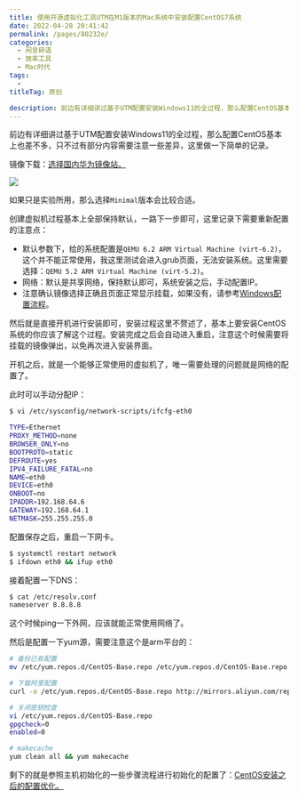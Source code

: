 ```yaml
---
title: 使用开源虚拟化工具UTM在M1版本的Mac系统中安装配置CentOS7系统
date: 2022-04-28 20:41:42
permalink: /pages/80232e/
categories:
  - 闲言碎语
  - 效率工具
  - Mac时代
tags:
  - 
titleTag: 原创

description: 前边有详细讲过基于UTM配置安装Windows11的全过程，那么配置CentOS基本上也差不多，只不过有部分内容需要注意一些差异，这里做一下简单的记录。
---
```


前边有详细讲过基于UTM配置安装Windows11的全过程，那么配置CentOS基本上也差不多，只不过有部分内容需要注意一些差异，这里做一下简单的记录。

镜像下载：[选择国内华为镜像站。](https://mirrors.huaweicloud.com/centos-altarch/7.9.2009/isos/aarch64/)

![](http://t.eryajf.net/imgs/2022/04/ffb62f5e2da25c70.jpg)

如果只是实验所用，那么选择`Minimal`版本会比较合适。

创建虚拟机过程基本上全部保持默认，一路下一步即可，这里记录下需要重新配置的注意点：

- 默认参数下，给的系统配置是`QEMU 6.2 ARM Virtual Machine (virt-6.2)`，这个并不能正常使用，我这里测试会进入grub页面，无法安装系统。这里需要选择：`QEMU 5.2 ARM Virtual Machine (virt-5.2)`。
- 网络：默认是共享网络，保持默认即可，系统安装之后，手动配置IP。
- 注意确认镜像选择正确且页面正常显示挂载，如果没有，请参考[Windows配置流程](https://wiki.eryajf.net/pages/3f19f0/#_1-%E5%89%8D%E8%A8%80)。

然后就是直接开机进行安装即可，安装过程这里不赘述了，基本上要安装CentOS系统的你应该了解这个过程。安装完成之后会自动进入重启，注意这个时候需要将挂载的镜像弹出，以免再次进入安装界面。

开机之后，就是一个能够正常使用的虚拟机了，唯一需要处理的问题就是网络的配置了。

此时可以手动分配IP：


```sh
$ vi /etc/sysconfig/network-scripts/ifcfg-eth0

TYPE=Ethernet
PROXY_METHOD=none
BROWSER_ONLY=no
BOOTPROTO=static
DEFROUTE=yes
IPV4_FAILURE_FATAL=no
NAME=eth0
DEVICE=eth0
ONBOOT=no
IPADDR=192.168.64.6
GATEWAY=192.168.64.1
NETMASK=255.255.255.0
```

配置保存之后，重启一下网卡。

```sh
$ systemctl restart network
$ ifdown eth0 && ifup eth0
```

接着配置一下DNS：


```sh
$ cat /etc/resolv.conf
nameserver 8.8.8.8
```

这个时候ping一下外网，应该就能正常使用网络了。

然后是配置一下yum源，需要注意这个是arm平台的：

```sh
# 备份已有配置
mv /etc/yum.repos.d/CentOS-Base.repo /etc/yum.repos.d/CentOS-Base.repo.backup

# 下载阿里配置
curl -o /etc/yum.repos.d/CentOS-Base.repo http://mirrors.aliyun.com/repo/Centos-altarch-7.repo 

# 关闭密钥检查
vi /etc/yum.repos.d/CentOS-Base.repo
gpgcheck=0
enabled=0

# makecache
yum clean all && yum makecache
```

剩下的就是参照主机初始化的一些步骤流程进行初始化的配置了：[CentOS安装之后的配置优化。](https://wiki.eryajf.net/pages/1366.html)